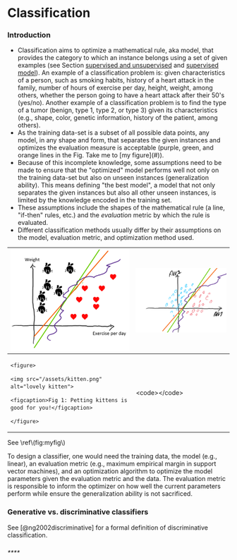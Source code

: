 # Classification

### Introduction

* Classification aims to optimize a mathematical rule, aka model, that provides the category to which an instance belongs using a set of given examples \(see Section [supervised and unsupervised](../introduction.md#sec:supervisedvsunsupervised) and [supervised model](../introduction.md#sec:supervisedmodels)\). An example of a classification problem is: given characteristics of a person, such as smoking habits, history of a heart attack in the family, number of hours of exercise per day, height, weight, among others, whether the person going to have a heart attack after their 50's \(yes/no\). Another example of a classification problem is to find the type of a tumor \(benign, type 1, type 2, or type 3\) given its characteristics \(e.g., shape, color, genetic information, history of the patient, among others\). 
* As the training data-set is a subset of all possible data points, any model, in any shape and form, that separates the given instances and optimizes the evaluation measure is acceptable \(purple, green, and orange lines in the Fig. Take me to \[my figure\]\(\#\)\).
* Because of this incomplete knowledge, some assumptions need to be made to ensure that the "optimized" model performs well not only on the training data-set but also on unseen instances \(generalization ability\). This means defining "the best model", a model that not only separates the given instances but also all other unseen instances, is limited by the knowledge encoded in the training set. 
* These assumptions include the shapes of the mathematical rule \(a line, "if-then" rules, etc.\) and the _evaluation_ metric by which the rule is evaluated.
* Different classification methods usually differ by their assumptions on the model, evaluation metric, and optimization method used.





<table>
  <thead>
    <tr>
      <th style="text-align:left">
        <img src="../../.gitbook/assets/classification_.PNG" alt/>
      </th>
      <th style="text-align:left">
        <img src="../../.gitbook/assets/image (3).png" alt/>
      </th>
    </tr>
  </thead>
  <tbody>
    <tr>
      <td style="text-align:left">
        <p> <code>&lt;figure&gt;</code>
        </p>
        <p><code>&lt;img src=&quot;/assets/kitten.png&quot; alt=&quot;lovely kitten&quot;&gt;</code>
        </p>
        <p><code>&lt;figcaption&gt;Fig 1: Petting kittens is good for you!&lt;/figcaption&gt;</code>
        </p>
        <p><code>&lt;/figure&gt; </code>
        </p>
      </td>
      <td style="text-align:left">&lt;code&gt;&lt;/code&gt;</td>
    </tr>
  </tbody>
</table>See \ref\(fig:myfig\) 





To design a classifier, one would need the training data, the model \(e.g., linear\), an evaluation metric \(e.g., maximum empirical margin in support vector machines\), and an optimization algorithm to optimize the model parameters given the evaluation metric and the data. The evaluation metric is responsible to inform the optimizer on how well the current parameters perform while ensure the generalization ability is not sacrificed.

### Generative vs. discriminative classifiers

See \[@ng2002discriminative\] for a formal definition of discriminative classification.

### 

_\*\*\*\*_


